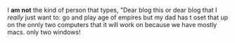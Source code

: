 I **am not** the kind of person that types,
"Dear blog this or dear blog that I _really_ just  want to:
go and play age of empires but my dad has t oset that up on the onnly two computers that it will work on because we have mostly macs.
only two windows!

